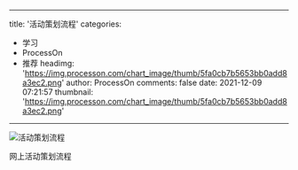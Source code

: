 
---
title: '活动策划流程'
categories: 
 - 学习
 - ProcessOn
 - 推荐
headimg: 'https://img.processon.com/chart_image/thumb/5fa0cb7b5653bb0add8a3ec2.png'
author: ProcessOn
comments: false
date: 2021-12-09 07:21:57
thumbnail: 'https://img.processon.com/chart_image/thumb/5fa0cb7b5653bb0add8a3ec2.png'
---

<div>   
<img class="thumb" alt="活动策划流程" src="https://img.processon.com/chart_image/thumb/5fa0cb7b5653bb0add8a3ec2.png" referrerpolicy="no-referrer">
<p>网上活动策划流程</p>  
</div>
            